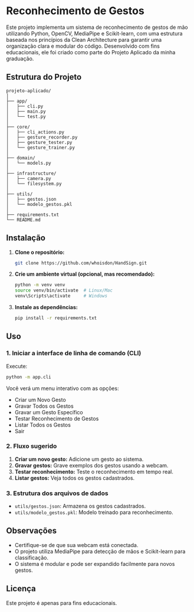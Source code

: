 # Reconhecimento de Gestos 

Este projeto implementa um sistema de reconhecimento de gestos de mão utilizando Python, OpenCV, MediaPipe e Scikit-learn, com uma estrutura baseada nos princípios da Clean Architecture para garantir uma organização clara e modular do código. Desenvolvido com fins educacionais, ele foi criado como parte do Projeto Aplicado da minha graduação.

## Estrutura do Projeto

```
projeto-aplicado/
│
├── app/                  
│   ├── cli.py
│   ├── main.py
│   └── test.py
│
├── core/                 
│   ├── cli_actions.py
│   ├── gesture_recorder.py
│   ├── gesture_tester.py
│   └── gesture_trainer.py
│
├── domain/               
│   └── models.py
│
├── infrastructure/       
│   ├── camera.py
│   └── filesystem.py
│
├── utils/                
│   ├── gestos.json
│   └── modelo_gestos.pkl
│
├── requirements.txt      
└── README.md             
```

## Instalação

1. **Clone o repositório:**
   ```bash
   git clone https://github.com/whoisdon/HandSign.git
   ```

2. **Crie um ambiente virtual (opcional, mas recomendado):**
   ```bash
   python -m venv venv
   source venv/bin/activate  # Linux/Mac
   venv\Scripts\activate     # Windows
   ```

3. **Instale as dependências:**
   ```bash
   pip install -r requirements.txt
   ```

## Uso

### 1. Iniciar a interface de linha de comando (CLI)

Execute:
```bash
python -m app.cli
```

Você verá um menu interativo com as opções:
- Criar um Novo Gesto
- Gravar Todos os Gestos
- Gravar um Gesto Específico
- Testar Reconhecimento de Gestos
- Listar Todos os Gestos
- Sair

### 2. Fluxo sugerido

1. **Criar um novo gesto:** Adicione um gesto ao sistema.
2. **Gravar gestos:** Grave exemplos dos gestos usando a webcam.
3. **Testar reconhecimento:** Teste o reconhecimento em tempo real.
4. **Listar gestos:** Veja todos os gestos cadastrados.

### 3. Estrutura dos arquivos de dados

- `utils/gestos.json`: Armazena os gestos cadastrados.
- `utils/modelo_gestos.pkl`: Modelo treinado para reconhecimento.

## Observações

- Certifique-se de que sua webcam está conectada.
- O projeto utiliza MediaPipe para detecção de mãos e Scikit-learn para classificação.
- O sistema é modular e pode ser expandido facilmente para novos gestos.

## Licença

Este projeto é apenas para fins educacionais.
